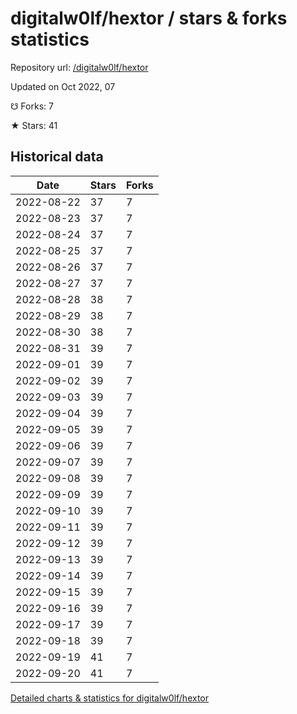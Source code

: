 # digitalw0lf/hextor / stars & forks statistics

Repository url: [/digitalw0lf/hextor](https://github.com/digitalw0lf/hextor)

Updated on Oct 2022, 07

☋ Forks: 7

★ Stars: 41

## Historical data
| Date | Stars | Forks |
|------|-------|-------|
| 2022-08-22 | 37 | 7 | 
| 2022-08-23 | 37 | 7 | 
| 2022-08-24 | 37 | 7 | 
| 2022-08-25 | 37 | 7 | 
| 2022-08-26 | 37 | 7 | 
| 2022-08-27 | 37 | 7 | 
| 2022-08-28 | 38 | 7 | 
| 2022-08-29 | 38 | 7 | 
| 2022-08-30 | 38 | 7 | 
| 2022-08-31 | 39 | 7 | 
| 2022-09-01 | 39 | 7 | 
| 2022-09-02 | 39 | 7 | 
| 2022-09-03 | 39 | 7 | 
| 2022-09-04 | 39 | 7 | 
| 2022-09-05 | 39 | 7 | 
| 2022-09-06 | 39 | 7 | 
| 2022-09-07 | 39 | 7 | 
| 2022-09-08 | 39 | 7 | 
| 2022-09-09 | 39 | 7 | 
| 2022-09-10 | 39 | 7 | 
| 2022-09-11 | 39 | 7 | 
| 2022-09-12 | 39 | 7 | 
| 2022-09-13 | 39 | 7 | 
| 2022-09-14 | 39 | 7 | 
| 2022-09-15 | 39 | 7 | 
| 2022-09-16 | 39 | 7 | 
| 2022-09-17 | 39 | 7 | 
| 2022-09-18 | 39 | 7 | 
| 2022-09-19 | 41 | 7 | 
| 2022-09-20 | 41 | 7 | 


[Detailed charts & statistics for digitalw0lf/hextor](https://reviewgithub.com/rep/digitalw0lf/hextor)
